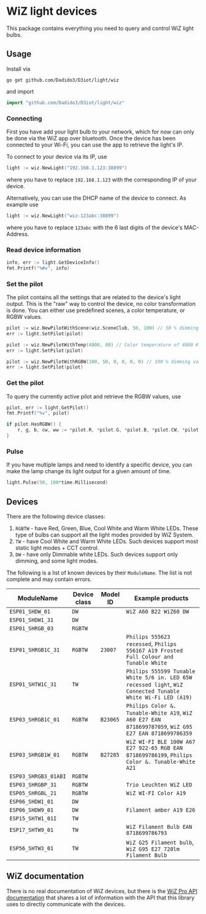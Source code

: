 # WiZ light devices

This package contains everything you need to query and control WiZ light bulbs.

## Usage

Install via

``` shell
go get github.com/Dadido3/D3iot/light/wiz
```

and import

``` go
import "github.com/Dadido3/D3iot/light/wiz"
```

### Connecting

First you have add your light bulb to your network, which for now can only be done via the WiZ app over bluetooth.
Once the device has been connected to your Wi-Fi, you can use the app to retrieve the light's IP.

To connect to your device via its IP, use

``` go
light := wiz.NewLight("192.168.1.123:38899")
```

where you have to replace `192.168.1.123` with the corresponding IP of your device.

Alternatively, you can use the DHCP name of the device to connect. As example use

``` go
light := wiz.NewLight("wiz-123abc:38899")
```

where you have to replace `123abc` with the 6 last digits of the device's MAC-Address.

### Read device information

``` go
info, err := light.GetDeviceInfo()
fmt.Printf("%#v", info)
```

### Set the pilot

The pilot contains all the settings that are related to the device's light output.
This is the "raw" way to control the device, no color transformation is done.
You can either use predefined scenes, a color temperature, or RGBW values.

``` go
pilot := wiz.NewPilotWithScene(wiz.SceneClub, 50, 100) // 50 % dimming value, 100 % speed value.
err := light.SetPilot(pilot)
```

``` go
pilot := wiz.NewPilotWithTemp(4000, 80) // Color temperature of 4000 K value, 80 % dimming value.
err := light.SetPilot(pilot)
```

``` go
pilot := wiz.NewPilotWithRGBW(100, 50, 0, 0, 0, 0) // 100 % dimming value and the R, G, B, cold white, warm white values.
err := light.SetPilot(pilot)
```

### Get the pilot

To query the currently active pilot and retrieve the RGBW values, use

``` go
pilot, err := light.GetPilot()
fmt.Printf("%v", pilot)

if pilot.HasRGBW() {
    r, g, b, cw, ww := *pilot.R, *pilot.G, *pilot.B, *pilot.CW, *pilot.WW
}
```

### Pulse

If you have multiple lamps and need to identify a specific device, you can make the lamp change its light output for a given amount of time.

``` go
light.Pulse(50, 100*time.Millisecond)
```

## Devices

There are the following device classes:

1. `RGBTW` - have Red, Green, Blue, Cool White and Warm White LEDs. These type of bulbs can support all the light modes provided by WiZ System.
2. `TW` - have Cool White and Warm White LEDs. Such devices support most static light modes + CCT control.
3. `DW` - have only Dimmable white LEDs. Such devices support only dimming, and some light modes.

The following is a list of known devices by their `ModuleName`.
The list is not complete and may contain errors.

| ModuleName | Device class | Model ID | Example products |
| --- | --- | --- | --- |
| `ESP01_SHDW_01`         | `DW`      |          | `WiZ A60 B22 WiZ60 DW` |
| `ESP01_SHDW1_31`        | `DW`      |          | |
| `ESP01_SHRGB_03`        | `RGBTW`   |          | |
| `ESP01_SHRGB1C_31`      | `RGBTW`   | `23007`  | `Philips 555623 recessed`, `Philips 556167 A19 Frosted Full Colour and Tunable White` |
| `ESP01_SHTW1C_31`       | `TW`      |          | `Philips 555599 Tunable White 5/6 in. LED 65W recessed light`, `WiZ Connected Tunable White Wi-Fi LED (A19)` |
| `ESP03_SHRGB1C_01`      | `RGBTW`   | `B23065` | `Philips Color &. Tunable-White A19`, `WiZ A60 E27 EAN 8718699787059`, `WiZ G95 E27 EAN 8718699786359` |
| `ESP03_SHRGB1W_01`      | `RGBTW`   | `B27285` | `WiZ WI-FI BLE 100W A67 E27 922-65 RGB EAN 8718699786199`, `Philips Color &. Tunable-White A21` |
| `ESP03_SHRGB3_01ABI`    | `RGBTW`   |          | |
| `ESP03_SHRGBP_31`       | `RGBTW`   |          | `Trio Leuchten WiZ LED` |
| `ESP05_SHRGBL_21`       | `RGBTW`   |          | `WiZ WI-FI Color A19` |
| `ESP06_SHDW1_01`        | `DW`      |          | |
| `ESP06_SHDW9_01`        | `DW`      |          | `Filament amber A19 E26` |
| `ESP15_SHTW1_01I`       | `TW`      |          | |
| `ESP17_SHTW9_01`        | `TW`      |          | `WiZ Filament Bulb EAN 8718699786793` |
| `ESP56_SHTW3_01`        | `TW`      |          | `WiZ G25 Filament bulb`, `WiZ G95 E27 720lm Filament Bulb` |

## WiZ documentation

There is no real documentation of WiZ devices, but there is the [WiZ Pro API documentation](https://docs.pro.wizconnected.com) that shares a lot of information with the API that this library uses to directly communicate with the devices.
